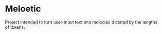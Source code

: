 # Meloetic
Project intended to turn user-input text into melodies dictated by the lengths of tokens.

